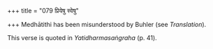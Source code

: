 +++
title = "079 प्रियेषु स्वेषु"

+++
Medhātithi has been misunderstood by Buhler (see *Translation*).

This verse is quoted in *Yatidharmasaṅgraha* (p. 41).
